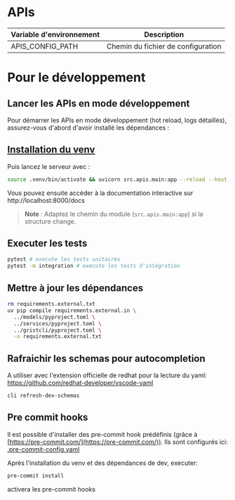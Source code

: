 # APIs

| Variable d'environnement | Description                        |
| ------------------------ | ---------------------------------- |
| APIS_CONFIG_PATH         | Chemin du fichier de configuration |

# Pour le développement

## Lancer les APIs en mode développement

Pour démarrer les APIs en mode développement (hot reload, logs détaillés), assurez-vous d'abord d'avoir installé les dépendances :


## [Installation du venv](./../.markdowns/installation_venv_for_application.md)


Puis lancez le serveur avec :


```bash
source .venv/bin/activate && uvicorn src.apis.main:app --reload --host 0.0.0.0 --port 8000
```

Vous pouvez ensuite accéder à la documentation interactive sur http://localhost:8000/docs

> **Note** : Adaptez le chemin du module (`src.apis.main:app`) si la structure change.


## Executer les tests

```bash
pytest # execute les tests unitaires
pytest -m integration # execute les tests d'intégration
```

## Mettre à jour les dépendances

```bash
rm requirements.external.txt
uv pip compile requirements.external.in \
  ../models/pyproject.toml \
  ../services/pyproject.toml \
  ../gristcli/pyproject.toml \
  -o requirements.external.txt
```

## Rafraichir les schemas pour autocompletion

A utiliser avec l'extension officielle de redhat pour la lecture du yaml: https://github.com/redhat-developer/vscode-yaml

```bash
cli refresh-dev-schemas
```

## Pre commit hooks

Il est possible d'installer des pre-commit hook prédéfinis (grâce à [https://pre-commit.com/](https://pre-commit.com/)).
Ils sont configurés ici: [.pre-commit-config.yaml](./.pre-commit-config.yaml)

Après l'installation du venv et des dépendances de dev, executer:

```bash
pre-commit install
```

activera les pre-commit hooks
